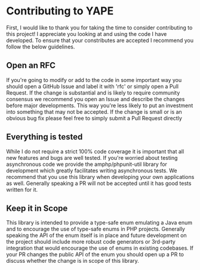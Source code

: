 # Contributing to YAPE

First, I would like to thank you for taking the time to consider contributing to this project! I appreciate you looking 
at and using the code I have developed. To ensure that your constributes are accepted I recommend you follow the below 
guidelines.

## Open an RFC

If you're going to modify or add to the code in some important way you should open a GitHub Issue and label it with 'rfc' 
or simply open a Pull Request. If the change is substantial and is likely to require community consensus we recommend you 
open an Issue and describe the changes before major developments. This way you're less likely to put an investment into 
something that may not be accepted. If the change is small or is an obvious bug fix please feel free to simply submit a 
Pull Request directly

## Everything is tested

While I do not require a strict 100% code coverage it is important that all new features and bugs are well tested. If 
you're worried about testing asynchronous code we provide the amphp/phpunit-util library for development which greatly 
facilitates writing asynchronous tests. We recommend that you use this library when developing your own applications as 
well. Generally speaking a PR will not be accepted until it has good tests written for it.

## Keep it in Scope

This library is intended to provide a type-safe enum emulating a Java enum and to encourage the use of type-safe enums 
in PHP projects. Generally speaking the API of the enum itself is in place and future development on the project should 
include more robust code generators or 3rd-party integration that would encourage the use of enums in existing codebases.
If your PR changes the public API of the enum you should open up a PR to discuss whether the change is in scope of this 
library.